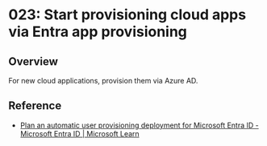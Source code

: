 # 023: Start provisioning cloud apps via Entra app provisioning

## Overview

For new cloud applications, provision them via Azure AD.

## Reference

* [Plan an automatic user provisioning deployment for Microsoft Entra ID - Microsoft Entra ID | Microsoft Learn](https://learn.microsoft.com/en-us/entra/identity/app-provisioning/plan-auto-user-provisioning)
